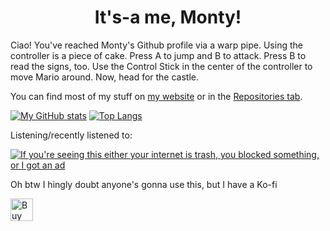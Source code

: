 <h1 align=center>It's-a me, Monty!</h1>



Ciao! You've reached Monty's Github profile via a warp pipe. Using the controller is a piece of cake. Press A to jump and B to attack. Press B to read the signs, too. Use the Control Stick in the center of the controller to move Mario around. Now, head for the castle.

You can find most of my stuff on [my website](https://www.monty.ga/) or in the [Repositories tab](https://github.com/montylion?tab=repositories).

[![My GitHub stats](https://github-readme-stats.vercel.app/api?username=montylion&show_icons=true&count_private=true&bg_color=2D333B&title_color=539BF5&text_color=ADBAC7&icon_color=2F90FF&hide_border=true&custom_title=My%20sad%20and%20disappointing%20GitHub%20Stats)](https://github.com/montylion?tab=repositories)
[![Top Langs](https://github-readme-stats.vercel.app/api/top-langs/?username=montylion&bg_color=2D333B&title_color=539BF5&text_color=ADBAC7&layout=compact&icon_color=2F90FF&hide_border=true&custom_title=I%27m%20sorry,%20it%27s%20JavaScript)](https://github.com/montylion?tab=repositories&q=&type=&language=javascript&sort=)


Listening/recently listened to:

[![If you're seeing this either your internet is trash, you blocked something, or I got an ad](https://spotify-github-profile.vercel.app/api/view.svg?uid=hpf4k9mlfq4fv7wm9pdjbbl1i&cover_image=true&theme=default)](https://spotify-github-profile.vercel.app/api/view?uid=hpf4k9mlfq4fv7wm9pdjbbl1i&redirect=true)


Oh btw I hingly doubt anyone's gonna use this, but I have a Ko-fi

<a href='https://ko-fi.com/G2G44JP3U' target='_blank'><img height='36' style='border:0px;height:36px;' src='https://cdn.ko-fi.com/cdn/kofi5.png?v=2' border='0' alt='Buy Me a Coffee at ko-fi.com' /></a>
